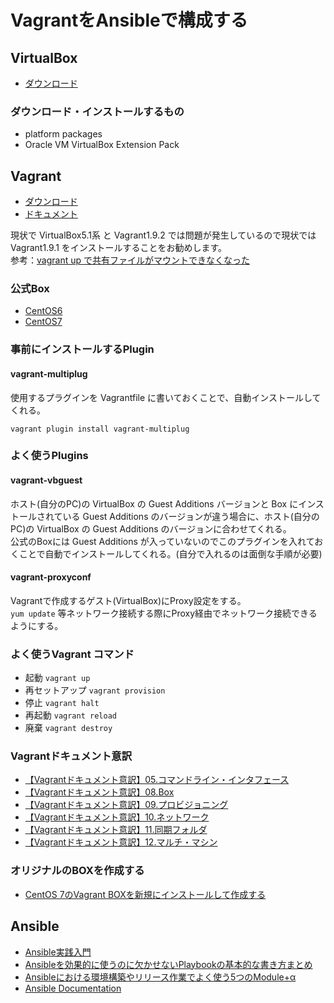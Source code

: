 # VagrantをAnsibleで構成する

## VirtualBox
- [ダウンロード](https://www.virtualbox.org/wiki/Downloads)

### ダウンロード・インストールするもの
- platform packages
- Oracle VM VirtualBox Extension Pack

## Vagrant
- [ダウンロード](https://www.vagrantup.com/downloads.html)
- [ドキュメント](https://www.vagrantup.com/docs/)

現状で VirtualBox5.1系 と Vagrant1.9.2 では問題が発生しているので現状では Vagrant1.9.1 をインストールすることをお勧めします。  
参考：[vagrant up で共有ファイルがマウントできなくなった](http://qiita.com/hirdot/items/7057ee1a13468191e184)

### 公式Box
- [CentOS6](https://atlas.hashicorp.com/centos/boxes/6)
- [CentOS7](https://atlas.hashicorp.com/centos/boxes/7)

### 事前にインストールするPlugin

#### vagrant-multiplug
使用するプラグインを Vagrantfile に書いておくことで、自動インストールしてくれる。
```
vagrant plugin install vagrant-multiplug
```

### よく使うPlugins

#### vagrant-vbguest
ホスト(自分のPC)の VirtualBox の Guest Additions バージョンと Box にインストールされている Guest Additions のバージョンが違う場合に、ホスト(自分のPC)の VirtualBox の Guest Additions のバージョンに合わせてくれる。  
公式のBoxには Guest Additions が入っていないのでこのプラグインを入れておくことで自動でインストールしてくれる。(自分で入れるのは面倒な手順が必要)

#### vagrant-proxyconf
Vagrantで作成するゲスト(VirtualBox)にProxy設定をする。  
`yum update` 等ネットワーク接続する際にProxy経由でネットワーク接続できるようにする。

### よく使うVagrant コマンド
- 起動 `vagrant up`
- 再セットアップ `vagrant provision`
- 停止 `vagrant halt`
- 再起動 `vagrant reload`
- 廃棄 `vagrant destroy`

### Vagrantドキュメント意訳
- [【Vagrantドキュメント意訳】05.コマンドライン・インタフェース](http://qiita.com/ringo0321/items/c3720a54855e9c961a91)
- [【Vagrantドキュメント意訳】08.Box](http://qiita.com/ringo0321/items/f76da11503c627205c52)
- [【Vagrantドキュメント意訳】09.プロビジョニング](http://qiita.com/ringo0321/items/38743442a9abfc3be5b2)
- [【Vagrantドキュメント意訳】10.ネットワーク](http://qiita.com/ringo0321/items/4ebc0ac3bb98240f65ce)
- [【Vagrantドキュメント意訳】11.同期フォルダ](http://qiita.com/ringo0321/items/aec4c543cce63e60a529)
- [【Vagrantドキュメント意訳】12.マルチ・マシン](http://qiita.com/ringo0321/items/1a6ebccfb2733f6e2de1)

### オリジナルのBOXを作成する
- [CentOS 7のVagrant BOXを新規にインストールして作成する](http://tmick.net/centos7-vagrant-box/)

## Ansible
- [Ansible実践入門](http://dev.classmethod.jp/server-side/ansible/practice_ansible/)
- [Ansibleを効果的に使うのに欠かせないPlaybookの基本的な書き方まとめ](http://www.atmarkit.co.jp/ait/articles/1607/26/news013.html)
- [Ansibleにおける環境構築やリリース作業でよく使う5つのModule+α](http://www.atmarkit.co.jp/ait/articles/1606/10/news017.html)
- [Ansible Documentation](http://docs.ansible.com/ansible/index.html)
